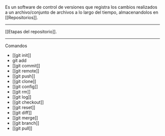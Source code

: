 Es un software de control de versiones que registra los cambios realizados a un archivo/conjunto de archivos a lo largo del tiempo, almacenandolos en [[Repositorios]].
***
[[Etapas del repositorio]].
***
Comandos
- [[git init]]
- git add
- [[git commit]]
- [[git remote]]
- [[git push]]
- [[git clone]]
- [[git config]]
- [[git rm]]
- [[git log]]
- [[git checkout]]
- [[git reset]]
- [[git diff]]
- [[git merge]]
- [[git branch]]
- [[git pull]]